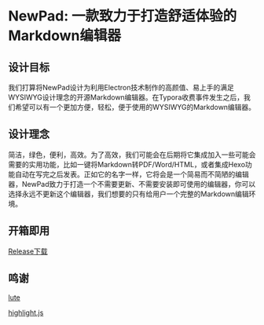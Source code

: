 # NewPad: 一款致力于打造舒适体验的Markdown编辑器

## 设计目标

我们打算将NewPad设计为利用Electron技术制作的高颜值、易上手的满足WYSIWYG设计理念的开源Markdown编辑器。在Typora收费事件发生之后，我们希望可以有一个更加方便，轻松，便于使用的WYSIWYG的Markdown编辑器。

## 设计理念

简洁，绿色，便利，高效。为了高效，我们可能会在后期将它集成加入一些可能会需要的实用功能，比如一键将Markdown转PDF/Word/HTML，或者集成Hexo功能自动在写完之后发表。正如它的名字一样，它将会是一个简易而不简陋的编辑器，NewPad致力于打造一个不需要更新、不需要安装即可使用的编辑器，你可以选择永远不更新这个编辑器，我们想要的只有给用户一个完整的Markdown编辑环境。

## 开箱即用

[Release下载](https://github.com/OblivionOcean/NewPad/releases)

## 鸣谢
[lute](https://github.com/88250/lute)

[highlight.js](https://github.com/highlightjs/highlight.js)
